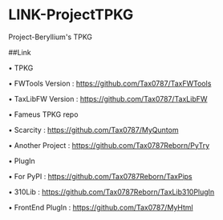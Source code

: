 # LINK-ProjectTPKG
Project-Beryllium's TPKG

##Link

• TPKG

• FWTools Version : https://github.com/Tax0787/TaxFWTools

• TaxLibFW Version : https://github.com/Tax0787/TaxLibFW

• Fameus TPKG repo

• Scarcity : https://github.com/Tax0787/MyQuntom

• Another Project : https://github.com/Tax0787Reborn/PyTry

• PlugIn

• For PyPI : https://github.com/Tax0787Reborn/TaxPips

• 310Lib : https://github.com/Tax0787Reborn/TaxLib310PlugIn

• FrontEnd PlugIn : https://github.com/Tax0787/MyHtml
